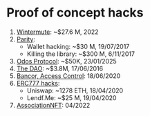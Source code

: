 # Proof of concept hacks

1. [Wintermute](https://github.com/mysteryon88/proof-of-concept-hacks/tree/main/wintermute): ~$27.6 M, 2022
2. [Parity](https://github.com/mysteryon88/proof-of-concept-hacks/tree/main/parity):
   - Wallet hacking: ~$30 M, 19/07/2017
   - Killing the library: ~$300 M, 6/11/2017
3. [Odos Protocol](https://github.com/mysteryon88/proof-of-concept-hacks/tree/main/odos): ~$50K, 23/01/2025
4. [The DAO](https://github.com/mysteryon88/proof-of-concept-hacks/tree/main/thedao): ~$3.8M, 17/06/2016
5. [Bancor, Access Control](https://github.com/mysteryon88/proof-of-concept-hacks/tree/main/bancor): 18/06/2020
6. [ERC777 hacks](https://github.com/mysteryon88/proof-of-concept-hacks/tree/main/erc777):
   - Uniswap: ~1278 ETH, 18/04/2020
   - Lendf.Me: ~$25 M, 19/04/2020
7. [AssociationNFT](https://github.com/mysteryon88/proof-of-concept-hacks/tree/main/AssociationNFT): 04/2022
